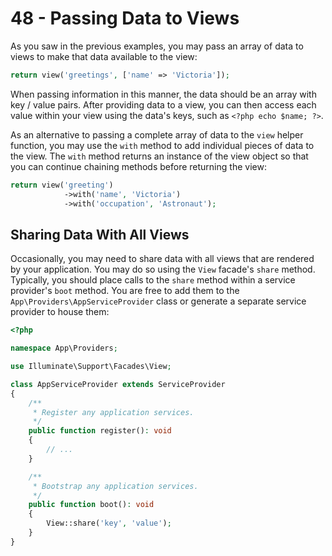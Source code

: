 # 48 - Passing Data to Views

As you saw in the previous examples, you may pass an array of data to views to make that data available to the view:

```php
return view('greetings', ['name' => 'Victoria']);
```

When passing information in this manner, the data should be an array with key / value pairs. After providing data to a view, you can then access each value within your view using the data's keys, such as `<?php echo $name; ?>`.

As an alternative to passing a complete array of data to the `view` helper function, you may use the `with` method to add individual pieces of data to the view. The `with` method returns an instance of the view object so that you can continue chaining methods before returning the view:

```php
return view('greeting')
            ->with('name', 'Victoria')
            ->with('occupation', 'Astronaut');
```

## Sharing Data With All Views

Occasionally, you may need to share data with all views that are rendered by your application. You may do so using the `View` facade's `share` method. Typically, you should place calls to the `share` method within a service provider's `boot` method. You are free to add them to the `App\Providers\AppServiceProvider` class or generate a separate service provider to house them:

```php
<?php

namespace App\Providers;

use Illuminate\Support\Facades\View;

class AppServiceProvider extends ServiceProvider
{
    /**
     * Register any application services.
     */
    public function register(): void
    {
        // ...
    }

    /**
     * Bootstrap any application services.
     */
    public function boot(): void
    {
        View::share('key', 'value');
    }
}
```
